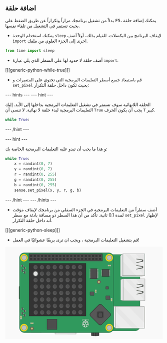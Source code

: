 ## اضافة حلقة

بدلاً من تشغيل برنامجك مراراً وتكراراً عن طريق الضغط على <kbd>F5</kbd>، يمكنك إضافة حلقة بحيث تستمر في التشغيل من تلقاء نفسها.

+ يمكنك استخدام الوحدة `sleep` لإيقاف البرنامج بين البكسلات. للقيام بذلك، أولاً أضف `import` اخرى إلى الجزء العلوي من ملفك.

```python
from time import sleep
```

+ أضف حلقة لا حدود لها على السطر الذي يلي عبارة `import`.

[[[generic-python-while-true]]]

+ قم باستبعاد جميع أسطر التعليمات البرمجية التي تحتوي على المتغيرات و `set_pixel` بحيث تكون داخل حلقة التكرار:

--- hints --- --- hint ---

الحلقة اللانهائية سوف تستمر في تشغيل التعليمات البرمجية بداخلها إلى الأبد. إليك التعليمات البرمجية لبدء حلقة لا نهائية. لا تنسى أن `True` يجب أن يكون الحرف `T` كبير.

```python
while True:
```

--- /hint ---

--- hint ---

و هذا ما يجب أن تبدو عليه التعليمات البرمجية الخاصة بك:

```python
while True:
    x = randint(0, 7)
    y = randint(0, 7)
    r = randint(0, 255)
    g = randint(0, 255)
    b = randint(0, 255)
    sense.set_pixel(x, y, r, g, b)
```

--- /hint --- --- /hints ---

+ أضف سطراً من التعليمات البرمجية في الجزء السفلي من برنامجك لإيقاف مؤقت لمدة 0.1 ثانية. تأكد من أن هذا السطر ذو مسافة بادئة مع سطر `set_pixel` لإظهار أنه داخل حلقة التكرار.

[[[generic-python-sleep]]]


+ قم بتشغيل التعليمات البرمجية ، ويجب ان ترى بريقًا عشوائيًا في العمل!

![النتيجة النهائية](images/finished-result.gif)
